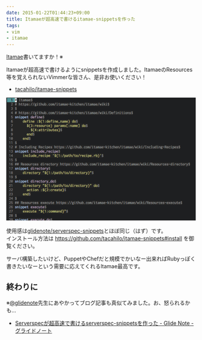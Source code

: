 ```yaml
---
date: 2015-01-22T01:44:23+09:00
title: Itamaeが超高速で書けるitamae-snippetsを作った
tags:
- vim
- itamae
---
```

[Itamae](http://itamae.kitchen)書いてますか！※

Itamaeが超高速で書けるようにsnippetsを作成しました。ItamaeのResources等を覚えられないVimmerな皆さん、是非お使いください！

- [tacahilo/itamae-snippets](https://github.com/tacahilo/itamae-snippets)

![スクショ（動画では無い）](/images/2015/01/22/itamae.png)

使用感は[glidenote/serverspec-snippets](https://github.com/glidenote/serverspec-snippets)とほぼ同じ（はず）です。  
インストール方法は https://github.com/tacahilo/itamae-snippets#install を御覧ください。

サーバ構築したいけど、PuppetやChefだと規模でかいなー出来ればRubyっぽく書きたいなーという需要に応えてくれるItamae最高です。

## 終わりに

※[@glidenote](https://twitter.com/glidenote)先生にあやかってブログ記事も真似てみました。お、怒られるかも...

- [Serverspecが超高速で書けるserverspec-snippetsを作った - Glide Note - グライドノート](http://blog.glidenote.com/blog/2014/06/17/serverspec-snippets/)
